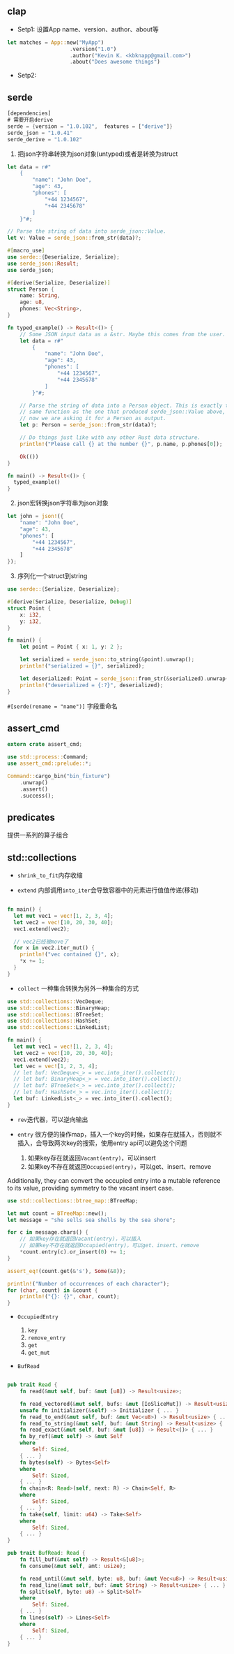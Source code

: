 ## clap


* Setp1: 设置App name、version、author、about等

```rust
let matches = App::new("MyApp")
                    .version("1.0")
                    .author("Kevin K. <kbknapp@gmail.com>")
                    .about("Does awesome things")
```

* Setp2:



## serde

```rust
[dependencies]
# 需要开启derive
serde = {version = "1.0.102",  features = ["derive"]}
serde_json = "1.0.41"
serde_derive = "1.0.102"
```

1. 把json字符串转换为json对象(untyped)或者是转换为struct

```rust
let data = r#"
    {
        "name": "John Doe",
        "age": 43,
        "phones": [
            "+44 1234567",
            "+44 2345678"
        ]
    }"#;

// Parse the string of data into serde_json::Value.
let v: Value = serde_json::from_str(data)?;
```

```rust
#[macro_use]
use serde::{Deserialize, Serialize};
use serde_json::Result;
use serde_json;

#[derive(Serialize, Deserialize)]
struct Person {
    name: String,
    age: u8,
    phones: Vec<String>,
}

fn typed_example() -> Result<()> {
    // Some JSON input data as a &str. Maybe this comes from the user.
    let data = r#"
        {
            "name": "John Doe",
            "age": 43,
            "phones": [
                "+44 1234567",
                "+44 2345678"
            ]
        }"#;

    // Parse the string of data into a Person object. This is exactly the
    // same function as the one that produced serde_json::Value above, but
    // now we are asking it for a Person as output.
    let p: Person = serde_json::from_str(data)?;

    // Do things just like with any other Rust data structure.
    println!("Please call {} at the number {}", p.name, p.phones[0]);

    Ok(())
}

fn main() -> Result<()> {
  typed_example()
}
```

2. json宏转换json字符串为json对象

```rust
let john = json!({
    "name": "John Doe",
    "age": 43,
    "phones": [
        "+44 1234567",
        "+44 2345678"
    ]
});
```

3. 序列化一个struct到string

```rust
use serde::{Serialize, Deserialize};

#[derive(Serialize, Deserialize, Debug)]
struct Point {
    x: i32,
    y: i32,
}

fn main() {
    let point = Point { x: 1, y: 2 };

    let serialized = serde_json::to_string(&point).unwrap();
    println!("serialized = {}", serialized);

    let deserialized: Point = serde_json::from_str(&serialized).unwrap();
    println!("deserialized = {:?}", deserialized);
}
```

`#[serde(rename = "name")]` 字段重命名

## assert_cmd

```rust
extern crate assert_cmd;

use std::process::Command;
use assert_cmd::prelude::*;

Command::cargo_bin("bin_fixture")
    .unwrap()
    .assert()
    .success();
```

## predicates

提供一系列的算子组合



## std::collections

* `shrink_to_fit`内存收缩

* `extend` 内部调用`into_iter`会导致容器中的元素进行值值传递(移动)

```rust

fn main() {
  let mut vec1 = vec![1, 2, 3, 4];
  let vec2 = vec![10, 20, 30, 40];
  vec1.extend(vec2);

  // vec2已经被move了
  for x in vec2.iter_mut() {
    println!("vec contained {}", x);
    *x += 1;
  }
}
```

* `collect` 一种集合转换为另外一种集合的方式

```rust
use std::collections::VecDeque;
use std::collections::BinaryHeap;
use std::collections::BTreeSet;
use std::collections::HashSet;
use std::collections::LinkedList;

fn main() {
  let mut vec1 = vec![1, 2, 3, 4];
  let vec2 = vec![10, 20, 30, 40];
  vec1.extend(vec2);
  let vec = vec![1, 2, 3, 4];
  // let buf: VecDeque<_> = vec.into_iter().collect();
  // let buf: BinaryHeap<_> = vec.into_iter().collect();
  // let buf: BTreeSet<_> = vec.into_iter().collect();
  // let buf: HashSet<_> = vec.into_iter().collect();
  let buf: LinkedList<_> = vec.into_iter().collect();
}
```

* `rev`迭代器，可以逆向输出

* `entry` 很方便的操作map，插入一个key的时候，如果存在就插入，否则就不插入，会导致两次key的搜索，使用entry api可以避免这个问题

  1. 如果key存在就返回`Vacant(entry)`，可以insert
  2. 如果key不存在就返回`Occupied(entry)`，可以get、insert、remove

Additionally, they can convert the occupied entry into a mutable reference to its value, providing symmetry to the vacant insert case.

```rust
use std::collections::btree_map::BTreeMap;

let mut count = BTreeMap::new();
let message = "she sells sea shells by the sea shore";

for c in message.chars() {
    // 如果key存在就返回Vacant(entry)，可以插入
    // 如果key不存在就返回Occupied(entry)，可以get、insert、remove
    *count.entry(c).or_insert(0) += 1;
}

assert_eq!(count.get(&'s'), Some(&8));

println!("Number of occurrences of each character");
for (char, count) in &count {
    println!("{}: {}", char, count);
}
```

* `OccupiedEntry`
  1. `key`
  2. `remove_entry`
  3. `get`
  4. `get_mut`


* `BufRead`

```rust

pub trait Read {
    fn read(&mut self, buf: &mut [u8]) -> Result<usize>;

    fn read_vectored(&mut self, bufs: &mut [IoSliceMut]) -> Result<usize> { ... }
    unsafe fn initializer(&self) -> Initializer { ... }
    fn read_to_end(&mut self, buf: &mut Vec<u8>) -> Result<usize> { ... }
    fn read_to_string(&mut self, buf: &mut String) -> Result<usize> { ... }
    fn read_exact(&mut self, buf: &mut [u8]) -> Result<()> { ... }
    fn by_ref(&mut self) -> &mut Self
    where
        Self: Sized,
    { ... }
    fn bytes(self) -> Bytes<Self>
    where
        Self: Sized,
    { ... }
    fn chain<R: Read>(self, next: R) -> Chain<Self, R>
    where
        Self: Sized,
    { ... }
    fn take(self, limit: u64) -> Take<Self>
    where
        Self: Sized,
    { ... }
}

pub trait BufRead: Read {
    fn fill_buf(&mut self) -> Result<&[u8]>;
    fn consume(&mut self, amt: usize);

    fn read_until(&mut self, byte: u8, buf: &mut Vec<u8>) -> Result<usize> { ... }
    fn read_line(&mut self, buf: &mut String) -> Result<usize> { ... }
    fn split(self, byte: u8) -> Split<Self>
    where
        Self: Sized,
    { ... }
    fn lines(self) -> Lines<Self>
    where
        Self: Sized,
    { ... }
}
```